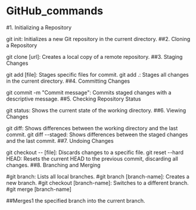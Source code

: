 # GitHub_commands
#1. Initializing a Repository

git init: Initializes a new Git repository in the current directory.
##2. Cloning a Repository

git clone [url]: Creates a local copy of a remote repository.
##3. Staging Changes

git add [file]: Stages specific files for commit.
git add .: Stages all changes in the current directory.
##4. Committing Changes

git commit -m "Commit message": Commits staged changes with a descriptive message.
##5. Checking Repository Status

git status: Shows the current state of the working directory.
##6. Viewing Changes

git diff: Shows differences between the working directory and the last commit.
git diff --staged: Shows differences between the staged changes and the last commit.
##7. Undoing Changes

git checkout -- [file]: Discards changes to a specific file.
git reset --hard HEAD: Resets the current HEAD to the previous commit, discarding all changes.
##8. Branching and Merging

#git branch: Lists all local branches.
#git branch [branch-name]: Creates a new branch.
#git checkout [branch-name]: Switches to a different branch.
#git merge [branch-name]

##Merges1 the specified branch into the current branch.   
